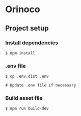 # Orinoco

## Project setup

### Install dependencies
```
$ npm install
```

### .env file
```
$ cp .env.dist .env

# Update .env file if necessary
```

### Build asset file
```
$ npm run build-dev
```